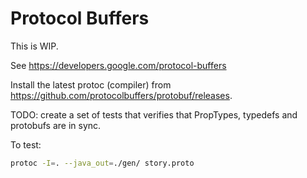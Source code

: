 # Protocol Buffers

This is WIP.

See <https://developers.google.com/protocol-buffers>

Install the latest protoc (compiler) from <https://github.com/protocolbuffers/protobuf/releases>.

TODO: create a set of tests that verifies that PropTypes, typedefs and protobufs are in sync.

To test:

```bash
protoc -I=. --java_out=./gen/ story.proto
```
